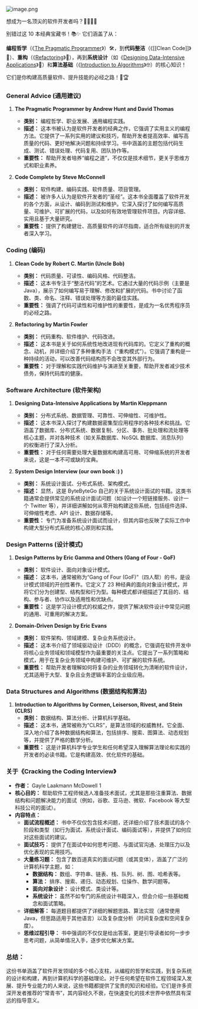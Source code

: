 ![image.png](https://cdn.jsdelivr.net/gh/duanbiao2000/BlogGallery@main/picutre/20250513155841855.png)


想成为一名顶尖的软件开发者吗？👨‍💻👩‍💻

别错过这 10 本经典宝藏书！📚✨ 它们涵盖了从：

**编程哲学**（《[The Pragmatic Programmer](https://www.oreilly.com/library/view/the-pragmatic-programmer/9780135957059/)》）🛠️，到**代码整洁**（《[[Clean Code]]》🧼）、**重构**（《[Refactoring](https://martinfowler.com/books/refactoring.html)》🧹），再到**系统设计**（如《[Designing Data-Intensive Applications](https://dataintensive.net/)》💾）和**算法基础**（《[Introduction to Algorithms](https://mitpress.mit.edu/books/introduction-algorithms-fourth-edition)》🤓）的核心知识！

它们是你构建高质量软件、提升技能的必经之路！🚀🏆
### General Advice (通用建议)

1. **The Pragmatic Programmer by Andrew Hunt and David Thomas**
    
    - **类别：** 编程哲学、职业发展、通用编程实践。
    - **描述：** 这本书被认为是软件开发者的经典之作，它强调了实用主义的编程方法。它提供了一系列实用的建议和技巧，帮助开发者提高效率、编写高质量的代码、更好地解决问题和持续学习。书中涵盖的主题包括代码生成、测试、错误处理、代码复用、团队协作等。
    - **重要性：** 帮助开发者培养“编程之道”，不仅仅是技术细节，更关乎思维方式和职业素养。
2. **Code Complete by Steve McConnell**
    
    - **类别：** 软件构建、编码实践、软件质量、项目管理。
    - **描述：** 被许多人认为是软件开发者的“圣经”。这本书全面覆盖了软件开发的各个方面，从设计、编码到测试和维护。它深入探讨了如何编写高质量、可维护、可扩展的代码，以及如何有效地管理软件项目。内容详细、实用且基于大量研究。
    - **重要性：** 提供了构建健壮、高质量软件的详尽指南，适合所有级别的开发者深入学习。

### Coding (编码)

1. **Clean Code by Robert C. Martin (Uncle Bob)**
    
    - **类别：** 代码质量、可读性、编码风格、代码整洁。
    - **描述：** 这本书专注于“整洁代码”的艺术。它通过大量的代码示例（主要是 Java），展示了如何编写易于理解、修改和扩展的代码。书中讨论了函数、类、命名、注释、错误处理等方面的最佳实践。
    - **重要性：** 强调了代码可读性和可维护性的重要性，是成为一名优秀程序员的必经之路。
2. **Refactoring by Martin Fowler**
    
    - **类别：** 代码重构、软件维护、代码改进。
    - **描述：** 这本书是关于如何系统性地改进现有代码库的。它定义了重构的概念、动机，并详细介绍了多种重构手法（“重构模式”）。它强调了重构是一种持续的活动，可以改善代码结构而不会改变其外部行为。
    - **重要性：** 对于理解和实践代码维护与演进至关重要，帮助开发者减少技术债务，保持代码库的健康。

### Software Architecture (软件架构)

1. **Designing Data-Intensive Applications by Martin Kleppmann**
    
    - **类别：** 分布式系统、数据管理、可靠性、可伸缩性、可维护性。
    - **描述：** 这本书深入探讨了构建数据密集型应用程序的各种技术和挑战。它涵盖了数据库、分布式系统、数据复制、分区、事务、批处理和流处理等核心主题，并对各种技术（如关系数据库、NoSQL 数据库、消息队列）的权衡进行了深入分析。
    - **重要性：** 对于任何需要处理大量数据和构建高可用、可伸缩系统的开发者来说，这是一本不可或缺的宝典。
2. **System Design Interview (our own book :) )**
    
    - **类别：** 系统设计面试、分布式系统、架构模式。
    - **描述：** 显然，这是 ByteByteGo 自己的关于系统设计面试的书籍。这类书籍通常会提供常见的系统设计面试问题（如设计一个短链接服务、设计一个 Twitter 等），并详细讲解如何从零开始构建这些系统，包括组件选择、可伸缩性考虑、API 设计、数据存储等。
    - **重要性：** 专门为准备系统设计面试而设计，但其内容也反映了实际工作中构建大型分布式系统的核心原则和实践。

### Design Patterns (设计模式)

1. **Design Patterns by Eric Gamma and Others (Gang of Four - GoF)**
    
    - **类别：** 软件设计、面向对象设计模式。
    - **描述：** 这本书，通常被称为“Gang of Four (GoF)”（四人帮）的书，是设计模式领域的开创性著作。它定义了 23 种经典的面向对象设计模式，并将它们分为创建型、结构型和行为型。每种模式都详细描述了其目的、结构、参与者、协作以及适用性和优缺点。
    - **重要性：** 这是学习设计模式的权威之作，提供了解决软件设计中常见问题的通用、可重用的解决方案。
2. **Domain-Driven Design by Eric Evans**
    
    - **类别：** 软件架构、领域建模、复杂业务系统设计。
    - **描述：** 这本书介绍了领域驱动设计（DDD）的概念，它强调在软件开发中将核心业务领域和领域模型作为最重要的关注点。它提出了一系列策略和模式，用于在复杂业务领域中构建可维护、可扩展的软件系统。
    - **重要性：** 帮助开发者理解如何将复杂的业务领域转化为清晰的软件设计，尤其适用于大型、复杂且业务逻辑丰富的企业级应用。

### Data Structures and Algorithms (数据结构和算法)

1. **Introduction to Algorithms by Cormen, Leiserson, Rivest, and Stein (CLRS)**
    - **类别：** 数据结构、算法分析、计算机科学基础。
    - **描述：** 这本书，通常被称为“CLRS”，是算法领域的权威教材。它全面、深入地介绍了各种数据结构和算法，包括排序、搜索、图算法、动态规划等，并提供了严格的数学分析。
    - **重要性：** 这是计算机科学专业学生和任何希望深入理解算法理论和实践的开发者的必读书籍。它是构建高效、优化软件的基础。
### 关于《Cracking the Coding Interview》

- **作者：** Gayle Laakmann McDowell 1  
- **核心目的：** 帮助软件工程师候选人准备技术面试，尤其是那些注重算法、数据结构和问题解决能力的面试（例如，谷歌、亚马逊、微软、Facebook 等大型科技公司的面试）。
- **内容特点：**
    - **面试流程概述：** 书中不仅仅包含技术问题，还详细介绍了技术面试的各个阶段和类型（如行为面试、系统设计面试、编码面试等），并提供了如何应对这些面试的建议。
    - **面试技巧：** 提供了在面试中如何思考问题、与面试官沟通、处理压力以及优化表现的实用技巧。
    - **大量练习题：** 包含了数百道真实的面试问题（或其变体），涵盖了广泛的计算机科学主题，如：
        - **数据结构：** 数组、字符串、链表、栈、队列、树、图、哈希表等。
        - **算法：** 排序、搜索、递归、动态规划、位操作、数学问题等。
        - **面向对象设计：** 设计模式、类设计等。
        - **系统设计：** 虽然不如专门的系统设计书籍深入，但会介绍一些基础概念和面试策略。
    - **详细解答：** 每道题目都提供了详细的解题思路、算法实现（通常使用 Java，但思路适用于其他语言）以及复杂度分析（时间复杂度和空间复杂度）。
    - **思维过程引导：** 书中强调的不仅仅是给出答案，更是引导读者如何一步步思考问题，从简单情况入手，逐步优化解决方案。
### 总结：

这份书单涵盖了软件开发领域的多个核心支柱，从编程的哲学和实践，到复杂系统的设计和构建，再到计算机科学的基础理论。对于任何希望在软件工程领域深入发展、提升专业能力的人来说，这些书籍都提供了宝贵的知识和经验。它们是许多资深开发者推荐的“常青书”，其内容经久不衰，在快速变化的技术世界中依然具有深远的指导意义。